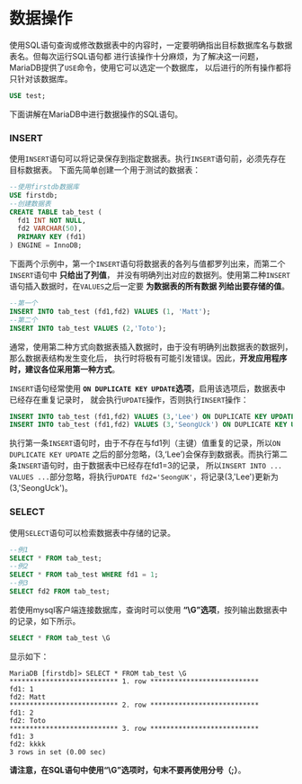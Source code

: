 数据操作
=============================================
使用SQL语句查询或修改数据表中的内容时，一定要明确指出目标数据库名与数据表名。但每次运行SQL语句都
进行该操作十分麻烦，为了解决这一问题，MariaDB提供了`USE`命令，使用它可以选定一个数据库，
以后进行的所有操作都将只针对该数据库。
```sql
USE test;
```
下面讲解在MariaDB中进行数据操作的SQL语句。

### INSERT
使用`INSERT`语句可以将记录保存到指定数据表。执行`INSERT`语句前，必须先存在目标数据表。
下面先简单创建一个用于测试的数据表：
```sql
--使用firstdb数据库
USE firstdb;
--创建数据表
CREATE TABLE tab_test (
  fd1 INT NOT NULL,
  fd2 VARCHAR(50),
  PRIMARY KEY (fd1)
) ENGINE = InnoDB;
```
下面两个示例中，第一个`INSERT`语句将数据表的各列与值都罗列出来，而第二个`INSERT`语句中 **只给出了列值**，
并没有明确列出对应的数据列。使用第二种`INSERT`语句插入数据时，在`VALUES`之后一定要 **为数据表的所有数据
列给出要存储的值**。
```sql
--第一个
INSERT INTO tab_test (fd1,fd2) VALUES (1, 'Matt');
--第二个
INSERT INTO tab_test VALUES (2,'Toto');
```
通常，使用第二种方式向数据表插入数据时，由于没有明确列出数据表的数据列，那么数据表结构发生变化后，
执行时将极有可能引发错误。因此，**开发应用程序时，建议各位采用第一种方式**。

`INSERT`语句经常使用 **`ON DUPLICATE KEY UPDATE`选项**，启用该选项后，数据表中已经存在重复记录时，
就会执行`UPDATE`操作，否则执行`INSERT`操作：
```sql
INSERT INTO tab_test (fd1,fd2) VALUES (3,'Lee') ON DUPLICATE KEY UPDATE fd2 = 'Lee';
INSERT INTO tab_test (fd1,fd2) VALUES (3,'SeongUck') ON DUPLICATE KEY UPDATE fd2 = 'SeongUck';
```
执行第一条`INSERT`语句时，由于不存在与fd1列（主键）值重复的记录，所以`ON DUPLICATE KEY UPDATE`
之后的部分忽略，(3,‘Lee’)会保存到数据表。而执行第二条`INSERT`语句时，由于数据表中已经存在fd1=3的记录，
所以`INSERT INTO ... VALUES ...`部分忽略，将执行`UPDATE fd2='SeongUK'`，将记录(3,'Lee')更新为(3,'SeongUck')。

### SELECT
使用`SELECT`语句可以检索数据表中存储的记录。
```sql
--例1
SELECT * FROM tab_test;
--例2
SELECT * FROM tab_test WHERE fd1 = 1;
--例3
SELECT fd2 FROM tab_test;
```
若使用mysql客户端连接数据库，查询时可以使用 **“\G”选项**，按列输出数据表中的记录，如下所示。
```sql
SELECT * FROM tab_test \G
```
显示如下：
```
MariaDB [firstdb]> SELECT * FROM tab_test \G
*************************** 1. row ***************************
fd1: 1
fd2: Matt
*************************** 2. row ***************************
fd1: 2
fd2: Toto
*************************** 3. row ***************************
fd1: 3
fd2: kkkk
3 rows in set (0.00 sec)
```
**请注意，在SQL语句中使用“\G”选项时，句末不要再使用分号（;）**。
